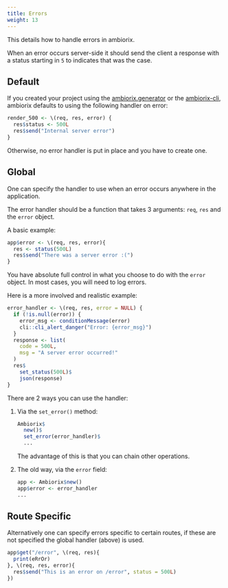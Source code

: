 ```yaml
---
title: Errors
weight: 13
---
```


This details how to handle errors in ambiorix.

When an error occurs server-side it should send the client a response with a status starting in `5` to indicates that was the case.

## Default

If you created your project using the [ambiorix.generator](./06-project.md) or the [ambiorix-cli](./06-project.md), ambiorix defaults to using the following handler on error:

```r
render_500 <- \(req, res, error) {
  res$status <- 500L
  res$send("Internal server error")
}
```

Otherwise, no error handler is put in place and you have to create one.

## Global

One can specify the handler to use when an error occurs anywhere in the application.

The error handler should be a function that takes 3 arguments: `req`, `res` and the `error` object.

A basic example:

```r
app$error <- \(req, res, error){
  res <- status(500L)
  res$send("There was a server error :(")
}
```

You have absolute full control in what you choose to do with the `error` object. In most cases, you will need to log errors.

Here is a more involved and realistic example:

```r
error_handler <- \(req, res, error = NULL) {
  if (!is.null(error)) {
    error_msg <- conditionMessage(error)
    cli::cli_alert_danger("Error: {error_msg}")
  }
  response <- list(
    code = 500L,
    msg = "A server error occurred!"
  )
  res$
    set_status(500L)$
    json(response)
}
```

There are 2 ways you can use the handler:

1. Via the `set_error()` method:

    ```r
    Ambiorix$
      new()$
      set_error(error_handler)$
      ...
    ```

    The advantage of this is that you can chain other operations.
1. The old way, via the `error` field:

    ```r
    app <- Ambiorix$new()
    app$error <- error_handler
    ...
    ```

## Route Specific

Alternatively one can specify errors specific to certain routes, if these are not specified the global handler (above) is used.

```r
app$get("/error", \(req, res){
  print(eRrOr)
}, \(req, res, error){
  res$send("This is an error on /error", status = 500L)
})
```
